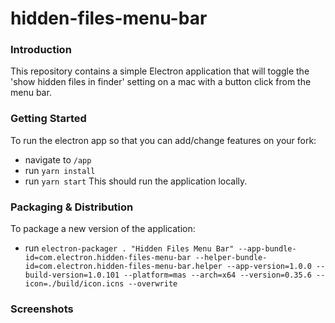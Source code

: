 # hidden-files-menu-bar
### Introduction
This repository contains a simple Electron application that will toggle the 'show hidden files in finder' setting on a mac with a button click from the menu bar.
### Getting Started
To run the electron app so that you can add/change features on your fork:
- navigate to `/app`
- run `yarn install`
- run `yarn start`
This should run the application locally.
### Packaging & Distribution
To package a new version of the application:
- run `electron-packager . "Hidden Files Menu Bar" --app-bundle-id=com.electron.hidden-files-menu-bar --helper-bundle-id=com.electron.hidden-files-menu-bar.helper --app-version=1.0.0 --build-version=1.0.101 --platform=mas --arch=x64 --version=0.35.6 --icon=./build/icon.icns --overwrite`
### Screenshots
